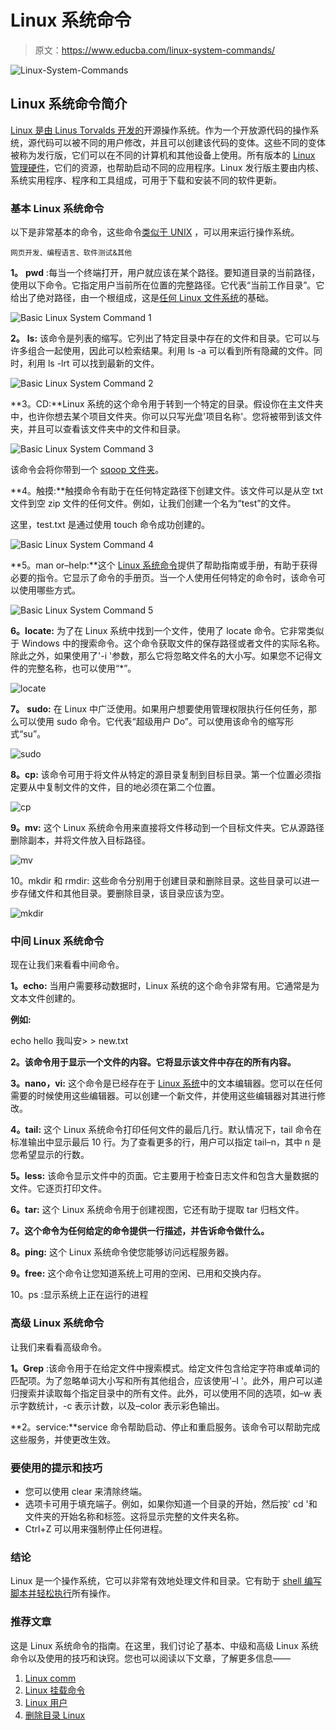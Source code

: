 # Linux 系统命令

> 原文：<https://www.educba.com/linux-system-commands/>

![Linux-System-Commands](img/4df84d5db862bf3ab97ef91fc6e6a765.png)



## Linux 系统命令简介

[Linux 是由 Linus Torvalds 开发的](https://www.educba.com/what-is-linux/)开源操作系统。作为一个开放源代码的操作系统，源代码可以被不同的用户修改，并且可以创建该代码的变体。这些不同的变体被称为发行版，它们可以在不同的计算机和其他设备上使用。所有版本的 [Linux 管理硬件](https://www.educba.com/cheat-sheet-linux/)，它们的资源，也帮助启动不同的应用程序。Linux 发行版主要由内核、系统实用程序、程序和工具组成，可用于下载和安装不同的软件更新。

### 基本 Linux 系统命令

以下是非常基本的命令，这些命令[类似于 UNIX](https://www.educba.com/uses-of-unix/) ，可以用来运行操作系统。

<small>网页开发、编程语言、软件测试&其他</small>

**1。** **pwd** :每当一个终端打开，用户就应该在某个路径。要知道目录的当前路径，使用以下命令。它指定用户当前所在位置的完整路径。它代表“当前工作目录”。它给出了绝对路径，由一个根组成，这是[任何 Linux 文件系统](https://www.educba.com/linux-file-system/)的基础。

![Basic Linux System Command 1](img/3b2800a1da1b93bfd95e0ce92e32c223.png)



**2。** **ls:** 该命令是列表的缩写。它列出了特定目录中存在的文件和目录。它可以与许多组合一起使用，因此可以检索结果。利用 ls -a 可以看到所有隐藏的文件。同时，利用 ls -lrt 可以找到最新的文件。

![Basic Linux System Command 2](img/33136b5f235d93aaa8e38034e767ee99.png)



**3。CD:**Linux 系统的这个命令用于转到一个特定的目录。假设你在主文件夹中，也许你想去某个项目文件夹。你可以只写光盘'项目名称'。您将被带到该文件夹，并且可以查看该文件夹中的文件和目录。

![Basic Linux System Command 3](img/5790a74f47ea03d36136e16f6d7d745f.png)



该命令会将你带到一个 [sqoop 文件夹](https://www.educba.com/sqoop-commands/)。

**4。触摸:**触摸命令有助于在任何特定路径下创建文件。该文件可以是从空 txt 文件到空 zip 文件的任何文件。例如，让我们创建一个名为“test”的文件。

这里，test.txt 是通过使用 touch 命令成功创建的。

![Basic Linux System Command 4](img/b0afc3594c69e852b3bf1776a7ebd2e0.png)



**5。man or–help:**这个 [Linux 系统命令](https://www.educba.com/linux-system-commands/)提供了帮助指南或手册，有助于获得必要的指令。它显示了命令的手册页。当一个人使用任何特定的命令时，该命令可以使用哪些方式。

![Basic Linux System Command 5](img/2f755c3b5892c16928508dc3effd77bb.png)



**6。locate:** 为了在 Linux 系统中找到一个文件，使用了 locate 命令。它非常类似于 Windows 中的搜索命令。这个命令获取文件的保存路径或者文件的实际名称。除此之外，如果使用了'-i '参数，那么它将忽略文件名的大小写。如果您不记得文件的完整名称，也可以使用“*”。

![locate](img/8a5f3089e2b736ab57ca4e546569dcbc.png)



**7。** **sudo:** 在 Linux 中广泛使用。如果用户想要使用管理权限执行任何任务，那么可以使用 sudo 命令。它代表“超级用户 Do”。可以使用该命令的缩写形式“su”。

![sudo](img/f9d5d74943db9fbd433cdc15a1333b87.png)



**8。cp:** 该命令可用于将文件从特定的源目录复制到目标目录。第一个位置必须指定要从中复制文件的文件，目的地必须在第二个位置。

![cp](img/abfc0c79bdfb1c578a4f8d171f025bb0.png)



**9。mv:** 这个 Linux 系统命令用来直接将文件移动到一个目标文件夹。它从源路径删除副本，并将文件放入目标路径。

![mv](img/518dfc75d542509ff89d5cee2046808f.png)



10。mkdir 和 rmdir: 这些命令分别用于创建目录和删除目录。这些目录可以进一步存储文件和其他目录。要删除目录，该目录应该为空。

![mkdir](img/60bdc03747513a6087e833203d9441a9.png)



### 中间 Linux 系统命令

现在让我们来看看中间命令。

**1。echo:** 当用户需要移动数据时，Linux 系统的这个命令非常有用。它通常是为文本文件创建的。

**例如:**

echo hello 我叫安> > new.txt

**2。该命令用于显示一个文件的内容。它将显示该文件中存在的所有内容。**

**3。nano，vi:** 这个命令是已经存在于 [Linux 系统](https://www.educba.com/linux-alternatives/)中的文本编辑器。您可以在任何需要的时候使用这些编辑器。可以创建一个新文件，并使用这些编辑器对其进行修改。

**4。tail:** 这个 Linux 系统命令打印任何文件的最后几行。默认情况下，tail 命令在标准输出中显示最后 10 行。为了查看更多的行，用户可以指定 tail–n，其中 n 是您希望显示的行数。

**5。less:** 该命令显示文件中的页面。它主要用于检查日志文件和包含大量数据的文件。它逐页打印文件。

**6。tar:** 这个 Linux 系统命令用于创建视图，它还有助于提取 tar 归档文件。

**7。这个命令为任何给定的命令提供一行描述，并告诉命令做什么。**

**8。ping:** 这个 Linux 系统命令使您能够访问远程服务器。

**9。free:** 这个命令让您知道系统上可用的空闲、已用和交换内存。

10。ps :显示系统上正在运行的进程

### 高级 Linux 系统命令

让我们来看看高级命令。

**1。Grep** :该命令用于在给定文件中搜索模式。给定文件包含给定字符串或单词的匹配项。为了忽略单词大小写和所有其他组合，应该使用'–I '。此外，用户可以递归搜索并读取每个指定目录中的所有文件。此外，可以使用不同的选项，如–w 表示字数统计，-c 表示计数，以及–color 表示彩色输出。

**2。service:**service 命令帮助启动、停止和重启服务。该命令可以帮助完成这些服务，并使更改生效。

### 要使用的提示和技巧

*   您可以使用 clear 来清除终端。
*   选项卡可用于填充端子。例如，如果你知道一个目录的开始，然后按' cd '和文件夹的开始名称和标签。这将显示完整的文件夹名称。
*   Ctrl+Z 可以用来强制停止任何进程。

### 结论

Linux 是一个操作系统，它可以非常有效地处理文件和目录。它有助于 [shell 编写脚本并轻松执行](https://www.educba.com/shell-scripting-commands/)所有操作。

### 推荐文章

这是 Linux 系统命令的指南。在这里，我们讨论了基本、中级和高级 Linux 系统命令以及使用的技巧和诀窍。您也可以阅读以下文章，了解更多信息——

1.  [Linux comm](https://www.educba.com/linux-comm/)
2.  [Linux 挂载命令](https://www.educba.com/linux-mount-command/)
3.  [Linux 用户](https://www.educba.com/linux-users/)
4.  [删除目录 Linux](https://www.educba.com/remove-dir-linux/)





